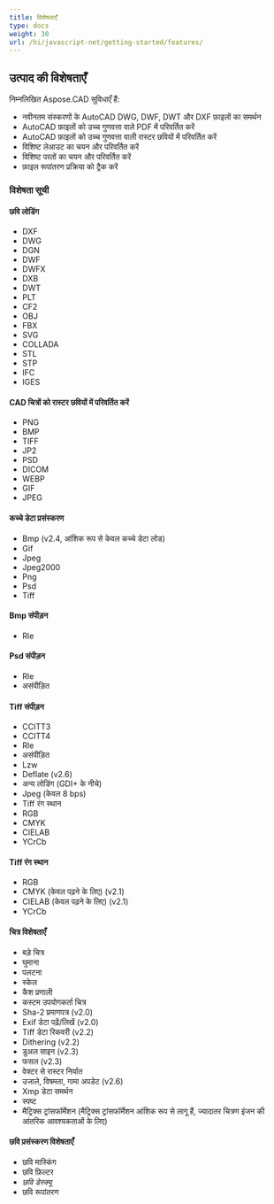 ```yaml
---
title: विशेषताएँ
type: docs
weight: 30
url: /hi/javascript-net/getting-started/features/
---
```


## **उत्पाद की विशेषताएँ**
निम्नलिखित Aspose.CAD सुविधाएँ हैं:

- नवीनतम संस्करणों के AutoCAD DWG, DWF, DWT और DXF फ़ाइलों का समर्थन
- AutoCAD फ़ाइलों को उच्च गुणवत्ता वाले PDF में परिवर्तित करें
- AutoCAD फ़ाइलों को उच्च गुणवत्ता वाली रास्टर छवियों में परिवर्तित करें
- विशिष्ट लेआउट का चयन और परिवर्तित करें
- विशिष्ट परतों का चयन और परिवर्तित करें
- फ़ाइल रूपांतरण प्रक्रिया को ट्रैक करें

### **विशेषता सूची**
#### **छवि लोडिंग**
- DXF
- DWG
- DGN
- DWF
- DWFX
- DXB
- DWT
- PLT
- CF2
- OBJ
- FBX
- SVG
- COLLADA
- STL
- STP
- IFC
- IGES

#### **CAD चित्रों को रास्टर छवियों में परिवर्तित करें**
- PNG
- BMP
- TIFF
- JP2
- PSD
- DICOM
- WEBP
- GIF
- JPEG

#### **कच्चे डेटा प्रसंस्करण**
- Bmp (v2.4, आंशिक रूप से केवल कच्चे डेटा लोड)
- Gif
- Jpeg
- Jpeg2000
- Png
- Psd
- Tiff

#### **Bmp संपीड़न**
- Rle

#### **Psd संपीड़न**
- Rle
- असंपीड़ित

#### **Tiff संपीड़न**
- CCITT3
- CCITT4
- Rle
- असंपीड़ित
- Lzw
- Deflate (v2.6)
- अन्य लोडिंग (GDI+ के नीचे)
- Jpeg (केवल 8 bps)
- Tiff रंग स्थान
- RGB
- CMYK
- CIELAB
- YCrCb

#### **Tiff रंग स्थान**
- RGB   
- CMYK (केवल पढ़ने के लिए) (v2.1)
- CIELAB (केवल पढ़ने के लिए) (v2.1)
- YCrCb

#### **चित्र विशेषताएँ**
- बड़े चित्र   
- घुमाना   
- पलटना   
- स्केल   
- कैश प्रणाली   
- कस्टम उपयोगकर्ता चित्र   
- Sha-2 प्रमाणपत्र (v2.0)
- Exif डेटा पढ़ें/लिखें (v2.0)
- Tiff डेटा रिकवरी (v2.2)
- Dithering (v2.2)
- डुअल साइन (v2.3)
- फसल (v2.3)
- वेक्टर से रास्टर निर्यात   
- उजाले, विषमता, गामा अपडेट (v2.6)
- Xmp डेटा समर्थन
- स्पष्ट
- मैट्रिक्स ट्रांसफॉर्मेशन (मैट्रिक्स ट्रांसफॉर्मेशन आंशिक रूप से लागू हैं, ज्यादातर चित्रण इंजन की आंतरिक आवश्यकताओं के लिए)

#### **छवि प्रसंस्करण विशेषताएँ**
- छवि मास्किंग
- छवि फ़िल्टर
- *छवि डेस्क्यू*
- छवि रूपांतरण
